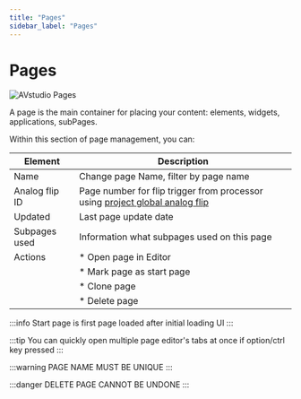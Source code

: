 ```yaml
---
title: "Pages"
sidebar_label: "Pages"
---
```


#  Pages 

![AVstudio Pages](./img/avstudio-pages.png)

A page is the main container for placing your content: elements,
widgets, applications, subPages.

Within this section of page management, you can:

|Element|Description|
|---|---|
|Name|Change page Name, filter by page name |
|Analog flip ID|Page number for flip trigger from processor using [project global analog flip](project-settings.md)|
|Updated|Last page update date|
|Subpages used|Information what subpages used on this page|
|Actions| * Open page in Editor 
| | * Mark page as start page 
| | * Clone page 
| | * Delete page |


:::info
Start page is first page loaded after initial loading UI
:::

:::tip
You can quickly open multiple page editor's tabs at once if option/ctrl key pressed
:::


:::warning 
PAGE NAME MUST BE UNIQUE
:::

:::danger
DELETE PAGE CANNOT BE UNDONE
:::

